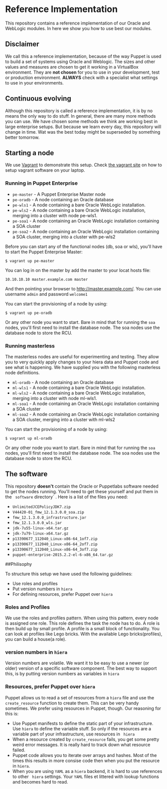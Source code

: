 # Reference Implementation

This repository contains a reference implementation of our Oracle and WebLogic modules. In here we show you how to use best our modules. 

## Disclaimer
We call this a reference implementation, because of the way Puppet is used to build a set of systems using Oracle and Weblogic. The sizes and other values and measures are chosen to get it working in a VirtualBox environment. They are **not chosen** for you to use in your development, test or production environment. **ALWAYS** check with a specialist what settings to use in your environments. 

## Continuous evolving
Although this repository is called a reference implementation, it is by no means the only way to do stuff. In general, there are many more methods you can use. We have chosen some methods we think are working best in large enterprise setups. But because we learn every day, this repository will change in time. Wat was the best today might be superseded by something better tomorrow.

## Starting a node
We use [Vagrant](https://www.vagrantup.com/) to demonstrate this setup. Check [the vagrant site](https://www.vagrantup.com/) on how to setup vagrant software on your laptop.


### Running in Puppet Enterprise

- `pe-master` - A Puppet Enterprise Master node
- `pe-oradb`  - A node containing an Oracle database
- `pe-wls1`   - A node containing a bare Oracle WebLogic installation.
- `pe-wls2`   - A node containing a bare Oracle WebLogic installation, merging into a cluster with node pe-wls1.
- `pe-soa1`   - A node containing an Oracle WebLogic installation containing a SOA cluster
- `pe-soa2`   - A node containing an Oracle WebLogic installation containing a SOA cluster, merging into a cluster with pe-wls2

Before you can start any of the functional nodes (db, soa or wls), you'll have to start the Puppet Enterprise Master:

```
$ vagrant up pe-master
```

You can log in on the master by add the master to your locat hosts file:
```
10.10.10.10 master.example.com master
```

And then pointing your browser to http://master.example.com/. You can use username `admin` and password `welcome1`

You can start the provisioning of a node by using:

```
$ vagrant up pe-oradb
```

Or any other node you want to start. Bare in mind that for running the `soa` nodes, you'll first need to install the database node. The soa nodes use the database node to store the RCU.

### Running masterless

The masterless nodes are useful for experimenting and testing. They allow you to very quickly apply changes to your hiera data and Puppet code and see what is happening. We have supplied you with the following masterless node definitions.

- `ml-oradb`  - A node containing an Oracle database
- `ml-wls1`   - A node containing a bare Oracle WebLogic installation.
- `ml-wls2`   - A node containing a bare Oracle WebLogic installation, merging into a cluster with node ml-wls1.
- `ml-soa1`   - A node containing an Oracle WebLogic installation containing a SOA cluster
- `ml-soa2`   - A node containing an Oracle WebLogic installation containing a SOA cluster, merging into a cluster with ml-wls2


You can start the provisioning of a node by using:

```
$ vagrant up ml-oradb
```

Or any other node you want to start. Bare in mind that for running the `soa` nodes, you'll first need to install the database node. The soa nodes use the database node to store the RCU.


## The software

This repository **doesn't** contain the Oracle or Puppetlabs software needed to get the nodes running. You'll need to get these yourself and put them in the ` software` directory` . Here is a list of the files you need:

- `UnlimitedJCEPolicyJDK7.zip`
- `V44420-01_fmw_12.1.3.0.0_soa.zip`
- `fmw_12.1.3.0.0_infrastructure.jar`
- `fmw_12.1.3.0.0_wls.jar`
- `jdk-7u55-linux-x64.tar.gz`
- `jdk-7u79-linux-x64.tar.gz`
- `p13390677_112040_Linux-x86-64_1of7.zip`
- `p13390677_112040_Linux-x86-64_2of7.zip`
- `p13390677_112040_Linux-x86-64_3of7.zip`
- `puppet-enterprise-2015.2.2-el-6-x86_64.tar.gz`

##Philisophy

To structure this setup we have used the following guidelines:

- Use roles and profiles
- Put version numbers in  `hiera`
- For defining resources, prefer Puppet over `hiera`

### Roles and Profiles
We use the roles and profiles pattern. When using this pattern, every node is assigned one role. This role defines the task the node has to do. A role is then build up by small profile. A profile is a small block of functionality.  You can look at profiles like Lego bricks. With the available Lego bricks(profiles), you can build a house(a role).

### version numbers in  `hiera`
Version numbers are volatile. We want it to be easy to use a newer (or older) version of a specific software component. The best way to support this, is by putting version numbers as variables in `hiera`

### Resources, prefer Puppet over `hiera`
Puppet allows us to read a set of resources from a `hiera`  file and use the `create_resource` function to create them. This can be very handy sometimes. We prefer using resources in Puppet, though. Our reasoning  for this is:

- Use Puppet manifests to define the static part of your infrastructure. Use `hiera` to define the variable stuff. So only if the resources are a variable part of your infrastructure, use resources in ` hiera`
- When a resource created by `create_resource`  fails, you get some pretty weird error messages. It is really hard to track down what resource failed.
- Puppet code allows you to iterate over  arrays and hashes. Most of the times this results in more consise code then when you put the resource in `hiera`.
- When you are using `YAML`  as a `hiera`  backend, it is hard to use references to other ` hiera` settings. Your `YAML`  files et littered with lookup functions and becomes hard to read. 
